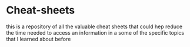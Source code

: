 # Cheat-sheets
this is a repository of all the valuable cheat sheets that could hep reduce the time needed to access an information in a some of the specific topics that I learned about before
